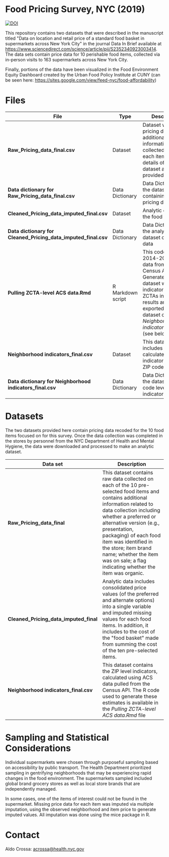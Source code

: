 # Food Pricing Survey, NYC (2019)
[![DOI](https://zenodo.org/badge/634944429.svg)](https://zenodo.org/badge/latestdoi/634944429)


This repository contains two datasets that were described in the manuscript titled "Data on location and retail price of a standard food basket in supermarkets across New York City" in the journal Data In Brief available at https://www.sciencedirect.com/science/article/pii/S2352340923003414. The data sets contain price data for 10 perishable food items, collected via in-person visits to 163 supermarkets across New York City. 

Finally, portions of the data have been visualized in the Food Environment Equity Dashboard created by the Urban Food Policy Institute at CUNY (can be seen here: https://sites.google.com/view/feed-nyc/food-affordability)


# Files

| File | Type | Description |
| ---- | ---- | ----------- |
| **Raw_Pricing_data_final.csv** |	Dataset	| Dataset with raw pricing data and additional information collected about each item. More details of the dataset are provided below |
| **Data dictionary for Raw_Pricing_data_final.csv** | Data Dictionary | Data Dictionary for the dataset containing the raw pricing data |
| **Cleaned_Pricing_data_imputed_final.csv** |	Dataset	| Analytic dataset of the food prices.|
| **Data dictionary for Cleaned_Pricing_data_imputed_final.csv** | Data Dictionary | Data Dictionary for the analytic dataset of pricing data |
| **Pulling ZCTA-level ACS data.Rmd**	| R Markdown script | This code pulls 2014-2019 ACS data from the Census API. Generates a dataset with indicators for ZCTAs in NYC. The results are exported to to the dataset called  *Neighborhood indicators_final.csv* (see below)|
| **Neighborhood indicators_final.csv**	| Dataset | This dataset includes the calculated indicators for each ZIP code |
| **Data dictionary for Neighborhood indicators_final.csv**	| Data Dictionary | Data Dictionary for the dataset of ZIP code level indicators |



# Datasets

The two datasets provided here contain pricing data recoded for the 10 food items focused on for this survey. Once the data collection was completed in the stores by personnel from the NYC Department of Health and Mental Hygiene, the data were downloaded and processed to make an analytic dataset. 

| Data set | Description |
| -------- | ----------- |
|**Raw_Pricing_data_final**| This dataset contains raw data collected on each of the 10 pre-selected food items and contains additional information related to data collection including  whether a preferred or alternative version (e.g., presentation, packaging) of each food item was identified in the store; item brand name; whether the item was on sale; a flag indicating whether the item was organic. |
| **Cleaned_Pricing_data_imputed_final** | Analytic data includes consolidated price values (of the preferred and alternate options) into a single variable and imputed missing values for each food items. In addition, it includes to the cost of the "food basket" made from summing the cost of the ten pre-selected items.|
| **Neighborhood indicators_final.csv**	| This dataset contains the ZIP level indicators, calculated using ACS data pulled from the Census API. The R code used to generate these estimates is available in the *Pulling ZCTA-level ACS data.Rmd* file |


# Sampling and Statistical Considerations

Individual supermarkets were chosen through purposeful sampling based on accessibility by public transport. The Health Department prioritized sampling in gentrifying neighborhoods that may be experiencing rapid changes in the food environment. The supermarkets sampled included global brand grocery stores as well as local store brands that are independently managed.

In some cases, one of the items of interest could not be found in the supermarket. Missing price data for each item was imputed via multiple imputation, using the observed neighborhood and item price to generate imputed values. All imputation was done using the mice package in R. 

# Contact

Aldo Crossa: acrossa@health.nyc.gov
